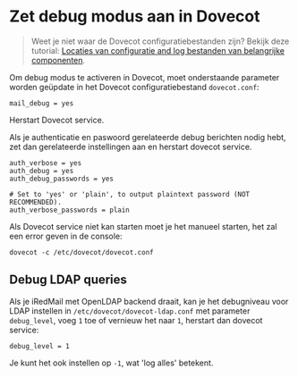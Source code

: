 # Zet debug modus aan in Dovecot

> Weet je niet waar de Dovecot configuratiebestanden zijn? Bekijk deze tutorial:
> [ Locaties van configuratie and log bestanden van belangrijke componenten](file.locations.html#dovecot).

Om debug modus te activeren in Dovecot, moet onderstaande parameter worden geüpdate in het Dovecot configuratiebestand `dovecot.conf`:

```
mail_debug = yes
```

Herstart Dovecot service.

Als je authenticatie en paswoord gerelateerde debug berichten nodig hebt, zet dan gerelateerde instellingen aan en herstart dovecot service.
```
auth_verbose = yes
auth_debug = yes
auth_debug_passwords = yes

# Set to 'yes' or 'plain', to output plaintext password (NOT RECOMMENDED).
auth_verbose_passwords = plain
```

Als Dovecot service niet kan starten moet je het manueel starten, het zal een error geven in de console:

```shell
dovecot -c /etc/dovecot/dovecot.conf
```

## Debug LDAP queries

Als je iRedMail met OpenLDAP backend draait, kan je het debugniveau
voor LDAP instellen in `/etc/dovecot/dovecot-ldap.conf` met parameter `debug_level`,
voeg  `1` toe of vernieuw het naar `1`, herstart dan dovecot service:

```
debug_level = 1
```

Je kunt het ook instellen op `-1`, wat 'log alles' betekent.
